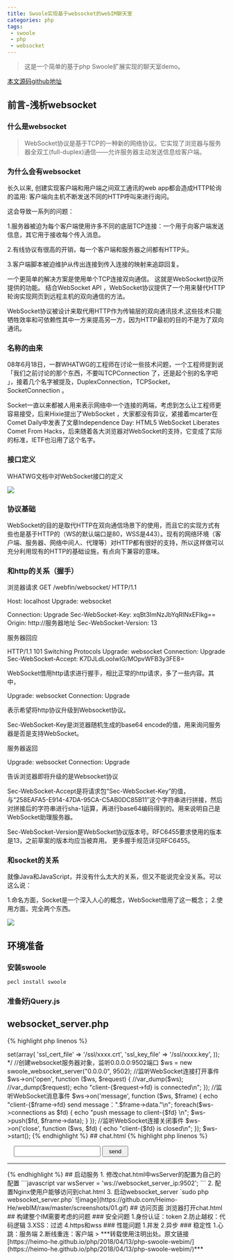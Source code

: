 ```yaml
---
title: Swoole实现基于websocket的webIM聊天室
categories: php
tags:
 - swoole
 - php
 - websocket
---
```


> 这是一个简单的基于php Swoole扩展实现的聊天室demo。

[本文源码github地址](https://github.com/Heimo-He/webIM)

<!-- more -->

## 前言-浅析websocket

### 什么是websocket

> WebSocket协议是基于TCP的一种新的网络协议。它实现了浏览器与服务器全双工(full-duplex)通信——允许服务器主动发送信息给客户端。

### 为什么会有websocket

长久以来, 创建实现客户端和用户端之间双工通讯的web app都会造成HTTP轮询的滥用: 客户端向主机不断发送不同的HTTP呼叫来进行询问。

这会导致一系列的问题：

1.服务器被迫为每个客户端使用许多不同的底层TCP连接：一个用于向客户端发送信息，其它用于接收每个传入消息。

2.有线协议有很高的开销，每一个客户端和服务器之间都有HTTP头。

3.客户端脚本被迫维护从传出连接到传入连接的映射来追踪回复。

一个更简单的解决方案是使用单个TCP连接双向通信。 这就是WebSocket协议所提供的功能。 结合WebSocket API ，WebSocket协议提供了一个用来替代HTTP轮询实现网页到远程主机的双向通信的方法。

WebSocket协议被设计来取代用HTTP作为传输层的双向通讯技术,这些技术只能牺牲效率和可依赖性其中一方来提高另一方，因为HTTP最初的目的不是为了双向通讯。

### 名称的由来

08年6月18日，一群WHATWG的工程师在讨论一些技术问题，一个工程师提到说「我们之前讨论的那个东西，不要叫TCPConnection 了，还是起个别的名字吧 」，接着几个名字被提及，DuplexConnection，TCPSocket，SocketConnection 。

Socket一直以来都被人用来表示网络中一个连接的两端，考虑到怎么让工程师更容易接受，后来Hixie提出了WebSocket ，大家都没有异议，紧接着mcarter在Comet Daily中发表了文章Independence Day: HTML5 WebSocket Liberates Comet From Hacks，后来随着各大浏览器对WebSocket的支持，它变成了实际的标准，IETF也沿用了这个名字。

### 接口定义

WHATWG文档中对WebSocket接口的定义 

![](https://ws1.sinaimg.cn/large/005H70QEgy1fq58gh3koqj30qw0fs0wg.jpg)

### 协议基础

WebSocket的目的是取代HTTP在双向通信场景下的使用，而且它的实现方式有些也是基于HTTP的（WS的默认端口是80，WSS是443）。现有的网络环境（客户端、服务器、网络中间人、代理等）对HTTP都有很好的支持，所以这样做可以充分利用现有的HTTP的基础设施，有点向下兼容的意味。 

### 和http的关系（握手）

浏览器请求
GET /webfin/websocket/ HTTP/1.1

Host: localhost
Upgrade: websocket

Connection: Upgrade
Sec-WebSocket-Key: xqBt3ImNzJbYqRINxEFlkg==
Origin: http://服务器地址
Sec-WebSocket-Version: 13

服务器回应

HTTP/1.1 101 Switching Protocols
Upgrade: websocket
Connection: Upgrade
Sec-WebSocket-Accept: K7DJLdLooIwIG/MOpvWFB3y3FE8=

WebSocket借用http请求进行握手，相比正常的http请求，多了一些内容。其中，

Upgrade: websocket
Connection: Upgrade

表示希望将http协议升级到Websocket协议。

Sec-WebSocket-Key是浏览器随机生成的base64 encode的值，用来询问服务器是否是支持WebSocket。

服务器返回

Upgrade: websocket
Connection: Upgrade

告诉浏览器即将升级的是Websocket协议

Sec-WebSocket-Accept是将请求包“Sec-WebSocket-Key”的值，与”258EAFA5-E914-47DA-95CA-C5AB0DC85B11″这个字符串进行拼接，然后对拼接后的字符串进行sha-1运算，再进行base64编码得到的。用来说明自己是WebSocket助理服务器。

Sec-WebSocket-Version是WebSocket协议版本号。RFC6455要求使用的版本是13，之前草案的版本均应当被弃用。
更多握手规范详见RFC6455。

### 和socket的关系

就像Java和JavaScript，并没有什么太大的关系，但又不能说完全没关系。可以这么说：

1.命名方面，Socket是一个深入人心的概念，WebSocket借用了这一概念；
2.使用方面，完全两个东西。

![](https://ws1.sinaimg.cn/large/005H70QEgy1fq58ows4yaj30ee0dgwj6.jpg)

## 环境准备

### 安装swoole

```bash
pecl install swoole
```

### 准备好jQuery.js

## websocket_server.php

{% highlight php linenos %}
<?php
/**
 * Created by PhpStorm.
 * User: heimo
 * Date: 2017/6/8
 * Time: 下午10:52
 */

/*
创建wss

$ws = new swoole_websocket_server("0.0.0.0", 9502, SWOOLE_PROCESS, SWOOLE_SOCK_TCP | SWOOLE_SSL);
$ws->set(array(
    'ssl_cert_file' => '/ssl/xxxx.crt',
    'ssl_key_file' => '/ssl/xxxx.key',
));
*/


//创建websocket服务器对象，监听0.0.0.0:9502端口
$ws = new swoole_websocket_server("0.0.0.0", 9502);

//监听WebSocket连接打开事件
$ws->on('open', function ($ws, $request) {
    //var_dump($ws);
    //var_dump($request);
    echo "client-{$request->fd} is connected\n";
});

//监听WebSocket消息事件
$ws->on('message', function ($ws, $frame) {
    echo "client-{$frame->fd} send message：".$frame->data."\n";
    foreach($ws->connections as $fd)
    {
        echo "push message to client-{$fd} \n";
        $ws->push($fd, $frame->data);
    }
});

//监听WebSocket连接关闭事件
$ws->on('close', function ($ws, $fd) {
    echo "client-{$fd} is closed\n";
});

$ws->start();

{% endhighlight %}

## chat.html

{% highlight php linenos %}
<!DOCTYPE html>
<html lang="en">
<head>
    <meta charset="UTF-8">
    <title>websocket</title>
</head>
<style>
    .sendBox { margin: 15px; }
    .sendBox .input { width: 200px;height: 25px; }
    .sendBox .button{ width: 60px;height: 25px; }
</style>
<body>
    <div class="sendBox">
        <input class="input" id="msg" />
        <button class="button" type="button" onclick="send()">send</button>
    </div>
    <hr>
    <div>
        <ul id="chatMsg">

        </ul>
    </div>
</body>
<script type="text/javascript" src="jquery.js"></script>
<script>
    var wsServer = 'ws://websocket_server_ip:9502';
    var websocket = new WebSocket(wsServer);

    //打开事件
    websocket.onopen = function (evt) {
        $("#chatMsg").append("<li style='color: green'>Connected to WebSocket server!</li>");
    };

    //关闭事件
    websocket.onclose = function (evt) {
        $("#chatMsg").append("<li style='color: red'>Disconnected!</li>");
    };

    //消息事件
    websocket.onmessage = function (evt) {
        $("#chatMsg").prepend("<li style='color: blue'>new message:"+escapeHtml(evt.data)+"</li>");
    };

    //异常事件
    websocket.onerror = function (evt, e) {
        $("#chatMsg").append("<li style='color: red'>Error occured:"+evt.data+"</li>");
    };

    //发送消息
    function send() {
        var msg = $('#msg').val();
	if (msg.length/1024 > 1 || msg.length == 0){
            alert('消息内容不符合规范');        
	}else {
            websocket.send(msg);
	    $('#msg').val('');
        }
    }

    document.onkeydown = function(e){
        var ev = document.all ? window.event : e;
        if(ev.keyCode==13) {
            send();
            $('#msg').val('');
        }
    }

    //过滤
    var entityMap = {
        "&": "&amp;",
        "<": "&lt;",
        ">": "&gt;",
        '"': '&quot;',
        "'": '&#39;',
        "/": '&#x2F;'
    };

    function escapeHtml(string) {
        return String(string).replace(/[&<>"'\/]/g, function (s) {
            return entityMap[s];
        });
    }
</script>
</html>

{% endhighlight %}

## 启动服务

1. 修改chat.html中wsServer的配置为自己的配置

```javascript
    var wsServer = 'ws://websocket_server_ip:9502';
```

2. 配置Nginx使用户能够访问到chat.html

3. 启动websocket_server

`sudo php websocket_server.php`

![image](https://github.com/Heimo-He/webIM/raw/master/screenshots/01.gif)


## 访问页面

浏览器打开chat.html

## 构建整个IM需要考虑的问题

### 安全问题

1.身份认证：token

2.防止越权：代码逻辑

3.XSS：过滤

4.https和wss

### 性能问题

1.并发

2.异步

### 稳定性

1.心跳：服务端

2.断线重连：客户端



> ***转载使用注明出处。原文链接 [https://heimo-he.github.io/php/2018/04/13/php-swoole-webim/](https://heimo-he.github.io/php/2018/04/13/php-swoole-webim/)***